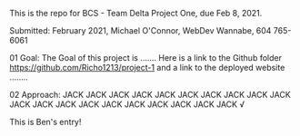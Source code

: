 This is the repo for BCS - Team Delta Project One, due Feb 8, 2021.

Submitted: February 2021, Michael O'Connor, WebDev Wannabe, 604 765-6061


01 Goal: The Goal of this project is ....... Here is a link to the Github folder https://github.com/Richo1213/project-1 and a link to the deployed website ........

02 Approach:
JACK JACK JACK JACK JACK JACK JACK JACK JACK JACK JACK JACK JACK JACK JACK JACK JACK JACK JACK JACK √

This is Ben's entry!